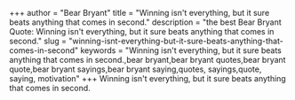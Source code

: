 +++
author = "Bear Bryant"
title = "Winning isn't everything, but it sure beats anything that comes in second."
description = "the best Bear Bryant Quote: Winning isn't everything, but it sure beats anything that comes in second."
slug = "winning-isnt-everything-but-it-sure-beats-anything-that-comes-in-second"
keywords = "Winning isn't everything, but it sure beats anything that comes in second.,bear bryant,bear bryant quotes,bear bryant quote,bear bryant sayings,bear bryant saying,quotes, sayings,quote, saying, motivation"
+++
Winning isn't everything, but it sure beats anything that comes in second.
